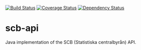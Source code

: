 [![Build Status](https://travis-ci.org/dannil/scb-api.svg?branch=dev)](https://travis-ci.org/dannil/scb-api)
[![Coverage Status](https://coveralls.io/repos/dannil/scb-api/badge.svg?branch=dev)](https://coveralls.io/r/dannil/scb-api?branch=dev)
[![Dependency Status](https://www.versioneye.com/user/projects/54f05c3d4f3108959a0004a7/badge.svg?style=flat)](https://www.versioneye.com/user/projects/54f05c3d4f3108959a0004a7)

# scb-api

Java implementation of the SCB (Statistiska centralbyrån) API.